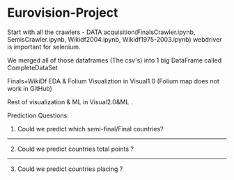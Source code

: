 # Eurovision-Project


Start with all the crawlers - DATA acquisition(FinalsCrawler.ipynb, SemisCrawler.ipynb, Wikidf2004.ipynb, Wikidf1975-2003.ipynb)
webdriver is important for selenium.


We merged all of those dataframes (The csv's) into 1 big DataFrame called CompleteDataSet



Finals+WikiDf EDA & Folium Visualiztion in Visual1.0 (Folium map does not work in GitHub)



Rest of visualization & ML in Visual2.0&ML .


Prediction Questions:
1. Could we predict which semi-final/Final countries?
---------------------------------------------------------------------------------------------------------------------------------------------------------------------
2. Could we predict countries total points ?
---------------------------------------------------------------------------------------------------------------------------------------------------------------
3. Could we predict countries placing ?




